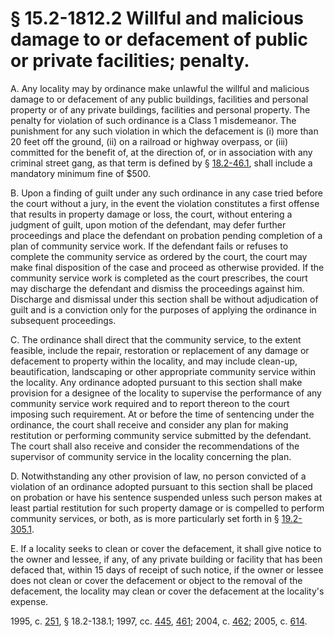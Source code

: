 # § 15.2-1812.2 Willful and malicious damage to or defacement of public or private facilities; penalty.

<p>A. Any locality may by ordinance make unlawful the willful and malicious damage to or defacement of any public buildings, facilities and personal property or of any private buildings, facilities and personal property. The penalty for violation of such ordinance is a Class 1 misdemeanor. The punishment for any such violation in which the defacement is (i) more than 20 feet off the ground, (ii) on a railroad or highway overpass, or (iii) committed for the benefit of, at the direction of, or in association with any criminal street gang, as that term is defined by § <a href='http://law.lis.virginia.gov/vacode/18.2-46.1/'>18.2-46.1</a>, shall include a mandatory minimum fine of $500.</p><p>B. Upon a finding of guilt under any such ordinance in any case tried before the court without a jury, in the event the violation constitutes a first offense that results in property damage or loss, the court, without entering a judgment of guilt, upon motion of the defendant, may defer further proceedings and place the defendant on probation pending completion of a plan of community service work. If the defendant fails or refuses to complete the community service as ordered by the court, the court may make final disposition of the case and proceed as otherwise provided. If the community service work is completed as the court prescribes, the court may discharge the defendant and dismiss the proceedings against him. Discharge and dismissal under this section shall be without adjudication of guilt and is a conviction only for the purposes of applying the ordinance in subsequent proceedings.</p><p>C. The ordinance shall direct that the community service, to the extent feasible, include the repair, restoration or replacement of any damage or defacement to property within the locality, and may include clean-up, beautification, landscaping or other appropriate community service within the locality. Any ordinance adopted pursuant to this section shall make provision for a designee of the locality to supervise the performance of any community service work required and to report thereon to the court imposing such requirement. At or before the time of sentencing under the ordinance, the court shall receive and consider any plan for making restitution or performing community service submitted by the defendant. The court shall also receive and consider the recommendations of the supervisor of community service in the locality concerning the plan.</p><p>D. Notwithstanding any other provision of law, no person convicted of a violation of an ordinance adopted pursuant to this section shall be placed on probation or have his sentence suspended unless such person makes at least partial restitution for such property damage or is compelled to perform community services, or both, as is more particularly set forth in § <a href='http://law.lis.virginia.gov/vacode/19.2-305.1/'>19.2-305.1</a>.</p><p>E. If a locality seeks to clean or cover the defacement, it shall give notice to the owner and lessee, if any, of any private building or facility that has been defaced that, within 15 days of receipt of such notice, if the owner or lessee does not clean or cover the defacement or object to the removal of the defacement, the locality may clean or cover the defacement at the locality's expense.</p><p>1995, c. <a href='http://lis.virginia.gov/cgi-bin/legp604.exe?951+ful+CHAP0251'>251</a>, § 18.2-138.1; 1997, cc. <a href='http://lis.virginia.gov/cgi-bin/legp604.exe?971+ful+CHAP0445'>445</a>, <a href='http://lis.virginia.gov/cgi-bin/legp604.exe?971+ful+CHAP0461'>461</a>; 2004, c. <a href='http://lis.virginia.gov/cgi-bin/legp604.exe?041+ful+CHAP0462'>462</a>; 2005, c. <a href='http://lis.virginia.gov/cgi-bin/legp604.exe?051+ful+CHAP0614'>614</a>.</p>